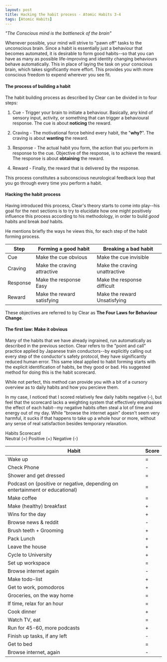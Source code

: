 ```yaml
---
layout: post
title: Hacking the habit process - Atomic Habits 3-4
tags: [Atomic Habits]
---
```



*"The Conscious mind is the bottleneck of the brain"*

Whenever possible, your mind will strive to "pawn off" tasks to the unconscious brain. Since a habit is essentially just a behaviour that becomes automated, it is desirable to form good habits--so that you can have as many as possible life-improving and identity changing behaviours behave automatically. This in place of laying the task on your conscious brain, which takes significantly more effort. This provides you with more conscious freedom to expend wherever you see fit.

#### The process of building a habit

The habit building process as described by Clear can be divided in to four steps:

1. Cue - Trigger your brain to initiate a behaviour. Basically, any kind of sensory input, activity, or something that can trigger a behavioural response. The cue is about **noticing** the reward.

2. Craving - The motivational force behind every habit, the "**why?**". The craving is about **wanting** the reward.

3. Response - The actual habit you form, the action that you perform in response to the cue. Objective of the response, is to achieve the reward. The response is about **obtaining** the reward.

4. Reward - Finally, the reward that is delivered by the response.

This process constitutes a subconscious neurological feedback loop that you go through every time you perform a habit.

#### Hacking the habit process

Having introduced this process, Clear's theory starts to come into play--his goal for the next sections is to try to elucidate how one might positively influence this process according to his methodology, in order to build *good* habits and break *bad* habits.

He mentions briefly the ways he views this, for each step of the habit forming process.

|Step|Forming a good habit|Breaking a bad habit|
|-|-|-|
|Cue|Make the cue obvious|Make the cue invisible|
|Craving|Make the craving attractive|Make the craving unattractive|
|Response|Make the response Easy|Make the response difficult|
|Reward|Make the reward satisfying|Make the reward Unsatisfying|

These objectives are referred to by Clear as **The Four Laws for Behaviour Change**.

#### The first law: Make it obvious

Many of the habits that we have already ingrained, run automatically as described in the previous section. Clear refers to the "point and call" practice applied by Japanese train conductors--by explicitly calling out every step of the conductor's safety protocol, they have significantly reduced human error. This same ideal applied to habit forming starts with the explicit identification of habits, be they good or bad. His suggested method for doing this is the habit scorecard.

 While not perfect, this method can provide you with a bit of a cursory overview as to daily habits and how you percieve them.

 In my case, I noticed that I scored relatively few daily habits negative (-), but feel that the scorecard lacks a weighting system that effectively emphasises the effect of each habit--my negative habits often steal a lot of time and energy out of my day. While "browse the internet again" doesn't seem very harmful, it sucks if that happens to take up a whole hour or more, without any sense of real satisfaction besides temporary relaxation.


Habits Scorecard </br>
Neutral (=)
Positive (+)
Negative (-)

|Habit|Score|
|-|-|
|Wake up|=|
|Check Phone|-|
|Shower and get dressed|=|
|Podcast on (positive or negative, depending on entertainment or educational) |=|
|Make coffee|=|
|Make (healthy) breakfast|+|
|Wins for the day|+|
|Browse news & reddit|-|
|Brush teeth + Grooming|+|
|Pack Lunch|+|
|Leave the house|+|
|Cycle to University|+|
|Set up workspace|=|
|Browse internet again|-|
|Make todo-list|+|
|Get to work, pomodoros|+|
|Groceries, on the way home|=|
|If time, relax for an hour |=|
|Cook dinner|+|
|Watch TV, eat|=|
|Run for 45-60, more podcasts|+|
|Finish up tasks, if any left|-|
|Get to bed|=|
|Browse internet, again|-|
